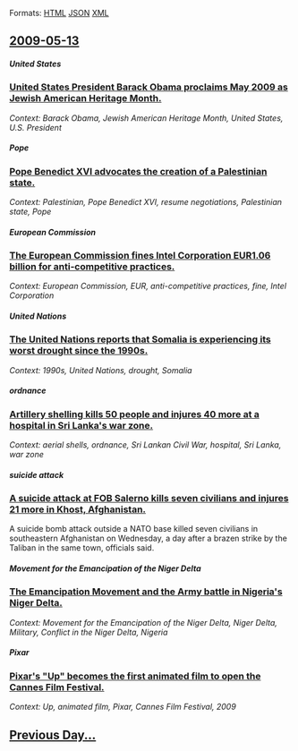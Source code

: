 
Formats: [HTML](2009/05/13/index.html)  [JSON](2009/05/13/index.json)  [XML](2009/05/13/index.xml)  

## [2009-05-13](/news/2009/05/13/index.md)

##### United States
### [ United States President Barack Obama proclaims May 2009 as Jewish American Heritage Month. ](/news/2009/05/13/united-states-president-barack-obama-proclaims-may-2009-as-jewish-american-heritage-month.md)
_Context: Barack Obama, Jewish American Heritage Month, United States, U.S. President_

##### Pope
### [ Pope Benedict XVI advocates the creation of a Palestinian state. ](/news/2009/05/13/pope-benedict-xvi-advocates-the-creation-of-a-palestinian-state.md)
_Context: Palestinian, Pope Benedict XVI, resume negotiations, Palestinian state, Pope_

##### European Commission
### [ The European Commission fines Intel Corporation EUR1.06 billion for anti-competitive practices. ](/news/2009/05/13/the-european-commission-fines-intel-corporation-a-1-06-billion-for-anti-competitive-practices.md)
_Context: European Commission, EUR, anti-competitive practices, fine, Intel Corporation_

##### United Nations
### [ The United Nations reports that Somalia is experiencing its worst drought since the 1990s. ](/news/2009/05/13/the-united-nations-reports-that-somalia-is-experiencing-its-worst-drought-since-the-1990s.md)
_Context: 1990s, United Nations, drought, Somalia_

##### ordnance
### [ Artillery shelling kills 50 people and injures 40 more at a hospital in Sri Lanka's war zone. ](/news/2009/05/13/artillery-shelling-kills-50-people-and-injures-40-more-at-a-hospital-in-sri-lanka-s-war-zone.md)
_Context: aerial shells, ordnance, Sri Lankan Civil War, hospital, Sri Lanka, war zone_

##### suicide attack
### [ A suicide attack at FOB Salerno kills seven civilians and injures 21 more in Khost, Afghanistan. ](/news/2009/05/13/a-suicide-attack-at-fob-salerno-kills-seven-civilians-and-injures-21-more-in-khost-afghanistan.md)
A suicide bomb attack outside a NATO base killed seven civilians in southeastern Afghanistan on Wednesday, a day after a brazen strike by the Taliban in the same town, officials said.

##### Movement for the Emancipation of the Niger Delta
### [ The Emancipation Movement and the Army battle in Nigeria's Niger Delta. ](/news/2009/05/13/the-emancipation-movement-and-the-army-battle-in-nigeria-s-niger-delta.md)
_Context: Movement for the Emancipation of the Niger Delta, Niger Delta, Military, Conflict in the Niger Delta, Nigeria_

##### Pixar
### [ Pixar's "Up" becomes the first animated film to open the Cannes Film Festival. ](/news/2009/05/13/pixar-s-up-becomes-the-first-animated-film-to-open-the-cannes-film-festival.md)
_Context: Up, animated film, Pixar, Cannes Film Festival, 2009_

## [Previous Day...](/news/2009/05/12/index.md)

